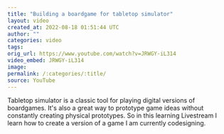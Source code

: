 ```yaml
---
title: "Building a boardgame for tabletop simulator"
layout: video
created_at: 2022-08-18 01:51:44 UTC
author: ""
categories: video
tags: 
orig_url: https://www.youtube.com/watch?v=JRWGY-iL314
video_embed: JRWGY-iL314
image:
permalink: /:categories/:title/
source: YouTube
---
```

Tabletop simulator is a classic tool for playing digital versions of boardgames. It's also a great way to prototype game ideas without constantly creating physical prototypes. So in this learning Livestream I learn how to create a version of a game I am currently codesigning.